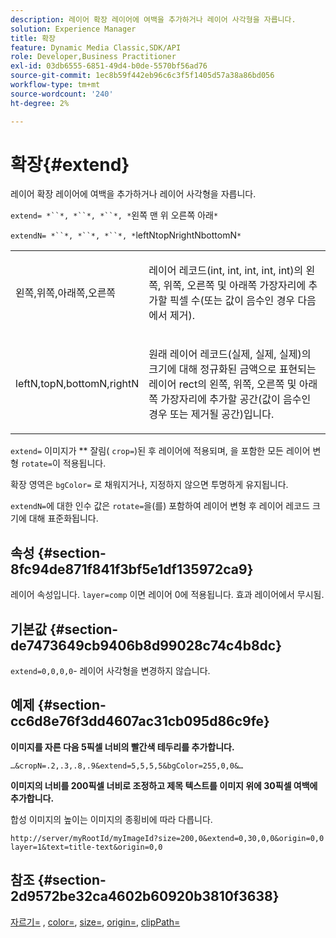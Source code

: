```yaml
---
description: 레이어 확장 레이어에 여백을 추가하거나 레이어 사각형을 자릅니다.
solution: Experience Manager
title: 확장
feature: Dynamic Media Classic,SDK/API
role: Developer,Business Practitioner
exl-id: 03db6555-6851-49d4-b0de-5570bf56ad76
source-git-commit: 1ec8b59f442eb96c6c3f5f1405d57a38a86bd056
workflow-type: tm+mt
source-wordcount: '240'
ht-degree: 2%

---
```


# 확장{#extend}

레이어 확장 레이어에 여백을 추가하거나 레이어 사각형을 자릅니다.

`extend= *``*, *``*, *``*, *`왼쪽 맨 위 오른쪽 아래`*`

`extendN= *``*, *``*, *``*, *`leftNtopNrightNbottomN`*`

<table id="simpletable_1DCCD469712B423C8154630127DC5F54"> 
 <tr class="strow"> 
  <td class="stentry"> <p><span class="codeph"> <span class="varname"> 왼쪽,위쪽,아래쪽,오른쪽</span></span> </p></td> 
  <td class="stentry"> <p>레이어 레코드(int, int, int, int, int)의 왼쪽, 위쪽, 오른쪽 및 아래쪽 가장자리에 추가할 픽셀 수(또는 값이 음수인 경우 다음에서 제거). </p></td> 
 </tr> 
 <tr class="strow"> 
  <td class="stentry"> <p><span class="codeph"> <span class="varname"> leftN,topN,bottomN,rightN</span></span> </p></td> 
  <td class="stentry"> <p>원래 레이어 레코드(실제, 실제, 실제)의 크기에 대해 정규화된 금액으로 표현되는 레이어 rect의 왼쪽, 위쪽, 오른쪽 및 아래쪽 가장자리에 추가할 공간(값이 음수인 경우 또는 제거될 공간)입니다. </p></td> 
 </tr> 
</table>

`extend=` 이미지가  ** 잘림(  `crop=`)된 후 레이어에 적용되며, 을 포함한 모든 레이어 변형 `rotate=`이 적용됩니다.

확장 영역은 `bgColor=` 로 채워지거나, 지정하지 않으면 투명하게 유지됩니다.

`extendN=`에 대한 인수 값은 `rotate=`을(를) 포함하여 레이어 변형 후 레이어 레코드 크기에 대해 표준화됩니다.

## 속성 {#section-8fc94de871f841f3bf5e1df135972ca9}

레이어 속성입니다. `layer=comp` 이면 레이어 0에 적용됩니다. 효과 레이어에서 무시됨.

## 기본값 {#section-de7473649cb9406b8d99028c74c4b8dc}

`extend=0,0,0,0`- 레이어 사각형을 변경하지 않습니다.

## 예제 {#section-cc6d8e76f3dd4607ac31cb095d86c9fe}

**이미지를 자른 다음 5픽셀 너비의 빨간색 테두리를 추가합니다.**

`…&cropN=.2,.3,.8,.9&extend=5,5,5,5&bgColor=255,0,0&…`

**이미지의 너비를 200픽셀 너비로 조정하고 제목 텍스트를 이미지 위에 30픽셀 여백에 추가합니다.**

합성 이미지의 높이는 이미지의 종횡비에 따라 다릅니다.

`http://server/myRootId/myImageId?size=200,0&extend=0,30,0,0&origin=0,0 layer=1&text=title-text&origin=0,0`

## 참조 {#section-2d9572be32ca4602b60920b3810f3638}

[자르기=](../../../../../is-api/http-ref/image-serving-api-ref/c-http-protocol-reference/c-command-reference/r-crop.md#reference-6fd0f6399966446ab4425ce050572eab) ,  [color=](/help/aem-is-ir-api/is-api/http-ref/image-serving-api-ref/c-http-protocol-reference/c-data-types/r-is-http-color.md),  [size=](../../../../../is-api/http-ref/image-serving-api-ref/c-http-protocol-reference/c-data-types/r-size.md#reference-04d383f32c7b4003bed9978cb854747b),  [origin=](../../../../../is-api/http-ref/image-serving-api-ref/c-http-protocol-reference/c-command-reference/r-origin.md#reference-e11c7ac06e2240cc884c3fec98f05138),  [clipPath=](../../../../../is-api/http-ref/image-serving-api-ref/c-http-protocol-reference/c-command-reference/r-clippath.md#reference-8139b1b52dc54749b51b109521ddf83d)
